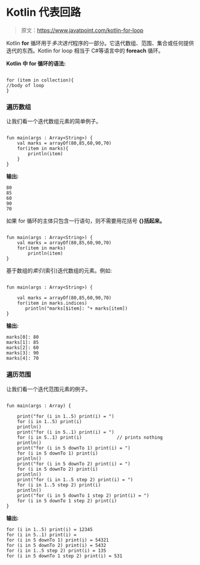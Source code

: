# Kotlin 代表回路

> 原文：<https://www.javatpoint.com/kotlin-for-loop>

Kotlin **for** 循环用于*多次迭代*程序的一部分。它迭代数组、范围、集合或任何提供迭代的东西。Kotlin for loop 相当于 C#等语言中的 **foreach** 循环。

**Kotlin 中 for 循环的语法:**

```

for (item in collection){
//body of loop
}

```

### 遍历数组

让我们看一个迭代数组元素的简单例子。

```

fun main(args : Array<String>) {
    val marks = arrayOf(80,85,60,90,70)
    for(item in marks){
        println(item)
    }
}

```

**输出:**

```
80
85
60
90
70

```

如果 for 循环的主体只包含一行语句，则不需要用花括号 **{}括起来。**

```

fun main(args : Array<String>) {
    val marks = arrayOf(80,85,60,90,70)
    for(item in marks)
        println(item)
}

```

基于数组的*索引*(索引)迭代数组的元素。例如:

```

fun main(args : Array<String>) {

    val marks = arrayOf(80,85,60,90,70)
    for(item in marks.indices)
       println("marks[$item]: "+ marks[item])
}

```

**输出:**

```
marks[0]: 80
marks[1]: 85
marks[2]: 60
marks[3]: 90
marks[4]: 70

```

### 遍历范围

让我们看一个迭代范围元素的例子。

```

fun main(args : Array) {

    print("for (i in 1..5) print(i) = ")
    for (i in 1..5) print(i)
    println()
    print("for (i in 5..1) print(i) = ")
    for (i in 5..1) print(i)             // prints nothing
    println()
    print("for (i in 5 downTo 1) print(i) = ")
    for (i in 5 downTo 1) print(i)
    println()
    print("for (i in 5 downTo 2) print(i) = ")
    for (i in 5 downTo 2) print(i)
    println()
    print("for (i in 1..5 step 2) print(i) = ")
    for (i in 1..5 step 2) print(i)
    println()
    print("for (i in 5 downTo 1 step 2) print(i) = ")
    for (i in 5 downTo 1 step 2) print(i)
} 
```

**输出:**

```
for (i in 1..5) print(i) = 12345
for (i in 5..1) print(i) = 
for (i in 5 downTo 1) print(i) = 54321
for (i in 5 downTo 2) print(i) = 5432
for (i in 1..5 step 2) print(i) = 135
for (i in 5 downTo 1 step 2) print(i) = 531

```